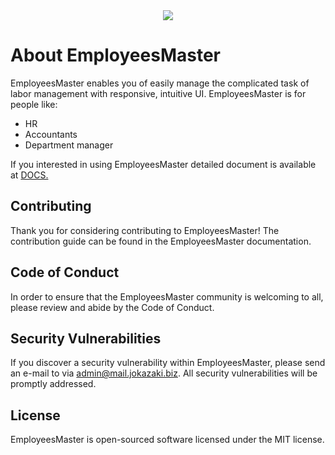 <div align="center"><img src="https://dev.jokazaki.biz:8443/medium.jpg"></div>

# About EmployeesMaster

EmployeesMaster enables you of easily manage the complicated task of labor management with  responsive, intuitive UI. EmployeesMaster is for people like:

- HR
- Accountants
- Department manager

If you interested in using EmployeesMaster detailed document is available at
[DOCS.](https://dev.jokazaki.biz:8443/employees-master-manual.php)


## Contributing
Thank you for considering contributing to EmployeesMaster! The contribution guide can be found in the EmployeesMaster documentation.

## Code of Conduct
In order to ensure that the EmployeesMaster community is welcoming to all, please review and abide by the Code of Conduct.

## Security Vulnerabilities
If you discover a security vulnerability within EmployeesMaster, please send an e-mail to  via admin@mail.jokazaki.biz. All security vulnerabilities will be promptly addressed.

## License
EmployeesMaster is open-sourced software licensed under the MIT license.
